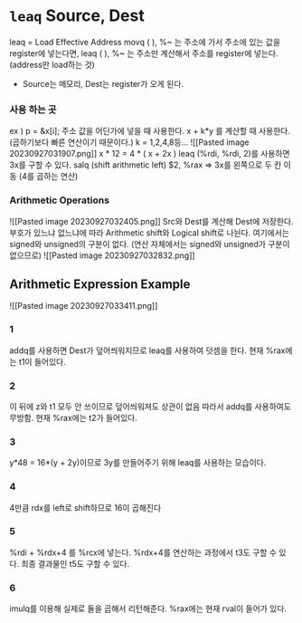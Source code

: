 # `leaq` Source, Dest
leaq = Load Effective Address 
movq (  ), %~ 는 주소에 가서 주소에 있는 값을 register에 넣는다면, 
leaq (  ), %~ 는 주소만 계산해서 주소를 register에 넣는다. (address만 load하는 것)
- Source는 메모리, Dest는 register가 오게 된다.

### 사용 하는 곳
ex ) p = &x\[i];
주소 값을 어딘가에 넣을 때 사용한다.
x + k\*y 를 계산할 때 사용한다. (곱하기보다 빠른 연산이기 때문이다.)
k = 1,2,4,8등...
![[Pasted image 20230927031907.png]]
x \* 12 = 4 \* ( x + 2x )
leaq (%rdi, %rdi, 2)를 사용하면 3x를 구할 수 있다.
salq (shift arithmetic left) $2, %rax => 3x를 왼쪽으로 두 칸 이동 (4를 곱하는 연산)

### Arithmetic Operations
![[Pasted image 20230927032405.png]]
Src와 Dest를 계산해 Dest에 저장한다.
부호가 있느냐 없느냐에 따라 Arithmetic shift와 Logical shift로 나뉜다.
여기에서는 signed와 unsigned의 구분이 없다. (연산 자체에서는 signed와 unsigned가 구분이 없으므로) 
![[Pasted image 20230927032832.png]]

## Arithmetic Expression Example

![[Pasted image 20230927033411.png]]
### 1
addq를 사용하면 Dest가 덮어씌워지므로 leaq를 사용하여 덧셈을 한다.
현재 %rax에는 t1이 들어있다.
### 2
이 뒤에 z와 t1 모두 안 쓰이므로 덮어씌워져도 상관이 없음 따라서 addq를 사용하여도 무방함. 현재 %rax에는 t2가 들어있다.
### 3
y\*48 = 16\*(y + 2y)이므로 3y를 만들어주기 위해 leaq를 사용하는 모습이다.
### 4
4만큼 rdx를 left로 shift하므로 16이 곱해진다
### 5
%rdi + %rdx+4 를 %rcx에 넣는다.
%rdx+4를 연산하는 과정에서 t3도 구할 수 있다.
최종 결과물인 t5도 구할 수 있다.
### 6
imulq를 이용해 실제로 둘을 곱해서 리턴해준다.
%rax에는 현재 rval이 들어가 있다.







